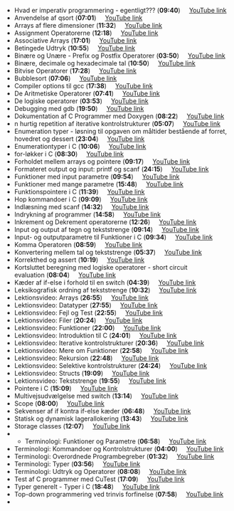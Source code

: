 - Hvad er imperativ programmering - egentligt??? (**09:40**)     [YouTube link](https://www.youtube.com/watch?v=M6Hytxs3xQA)
- Anvendelse af qsort (**07:01**)     [YouTube link](https://www.youtube.com/watch?v=6uV_1J0aybw)
- Arrays af flere dimensioner (**11:32**)     [YouTube link](https://www.youtube.com/watch?v=z1s7-kvzt-o)
- Assignment Operatorerne (**12:18**)     [YouTube link](https://www.youtube.com/watch?v=nmT9AxNukB0)
- Associative Arrays (**17:01**)     [YouTube link](https://www.youtube.com/watch?v=T0s33P067MU)
- Betingede Udtryk (**10:55**)     [YouTube link](https://www.youtube.com/watch?v=tNdL84_JQFU)
- Binære og Unære - Prefix og Postfix Operatorer (**03:50**)     [YouTube link](http://www.youtube.com/watch?v=BE2MxZSV_UU)
- Binære, decimale og hexadecimale tal (**10:50**)     [YouTube link](https://www.youtube.com/watch?v=6eSc60oYT-c)
- Bitvise Operatorer (**17:28**)     [YouTube link](http://www.youtube.com/watch?v=mOK3sIIwpeo)
- Bubblesort (**07:06**)     [YouTube link](https://www.youtube.com/watch?v=wPtYmq8VFyA)
- Compiler options til gcc (**17:38**)     [YouTube link](https://www.youtube.com/watch?v=owLfxsXw4Ys)
- De Aritmetiske Operatorer (**07:41**)     [YouTube link](http://www.youtube.com/watch?v=YMkdv8uoauE)
- De logiske operatorer (**03:53**)     [YouTube link](https://www.youtube.com/watch?v=e5kPsWhpY4A)
- Debugging med gdb (**19:50**)     [YouTube link](https://www.youtube.com/watch?v=PqKQVvsYyPg)
- Dokumentation af C Programmer med Doxygen (**08:22**)     [YouTube link](https://www.youtube.com/watch?v=AorU9lTyhHc)
- n hurtig repetition af iterative kontrolstrukturer (**05:07**)     [YouTube link](https://www.youtube.com/watch?v=40_kQIus7WM)
- Enumeration typer - løsning til opgaven om måltider bestående af forret, hovedret og dessert (**23:04**)     [YouTube link](https://www.youtube.com/watch?v=uXS2B7lKme4)
- Enumerationtyper i C (**10:06**)     [YouTube link](https://www.youtube.com/watch?v=3QH_uHldRx0)
- for-løkker i C (**08:30**)     [YouTube link](https://www.youtube.com/watch?v=dm1ob2fTDgo)
- Forholdet mellem arrays og pointere (**09:17**)     [YouTube link](https://www.youtube.com/watch?v=tuUUTSP48Eo)
- Formateret output og input: printf og scanf (**24:15**)     [YouTube link](https://www.youtube.com/watch?v=-95o0OSZ5qI)
- Funktioner med input parametre (**09:54**)     [YouTube link](https://www.youtube.com/watch?v=hb6WwObKs8Q)
- Funktioner med mange parametre (**15:48**)     [YouTube link](https://www.youtube.com/watch?v=2sQxtbzku_M)
- Funktionspointere i C (**11:39**)     [YouTube link](https://www.youtube.com/watch?v=BB8V1bFWOu8)
- Hop kommandoer i C (**09:09**)     [YouTube link](https://www.youtube.com/watch?v=OyJvfgjzc1Y)
- Indlæsning med scanf (**14:32**)     [YouTube link](https://www.youtube.com/watch?v=IDLNZ82ar9w)
- Indrykning af programmer (**14:58**)     [YouTube link](https://www.youtube.com/watch?v=3qTMLitvb48)
- Inkrement og Dekrement operatorerne (**12:26**)     [YouTube link](http://www.youtube.com/watch?v=rVqDNi5FUug)
- Input og output af tegn og tekststrenge (**09:14**)     [YouTube link](https://www.youtube.com/watch?v=mYxUwlrjDKc)
- Input- og outputparametre til Funktioner i C (**09:34**)     [YouTube link](https://www.youtube.com/watch?v=x6JuQkePxDg)
- Komma Operatoren (**08:59**)     [YouTube link](https://www.youtube.com/watch?v=KQ9f_IVx_Ao)
- Konvertering mellem tal og tekststrenge (**05:37**)     [YouTube link](https://www.youtube.com/watch?v=fl-43ruNORc)
- Korrekthed og assert (**10:19**)     [YouTube link](https://www.youtube.com/watch?v=y5HXHYIqpBA)
- Kortsluttet beregning med logiske operatorer - short circuit evaluation (**08:04**)     [YouTube link](https://www.youtube.com/watch?v=HrSkmvJY5kI)
- Kæder af if-else i forhold til en switch (**04:39**)     [YouTube link](http://www.youtube.com/watch?v=bdgd1B57rKY)
- Leksikografisk ordning af tekststrenge (**10:32**)     [YouTube link](https://www.youtube.com/watch?v=SgwBENCpkUo)
- Lektionsvideo: Arrays (**26:55**)     [YouTube link](https://www.youtube.com/watch?v=GHelGGKcTo8)
- Lektionsvideo: Datatyper (**27:55**)     [YouTube link](https://www.youtube.com/watch?v=fT_KmCgjz3Y)
- Lektionsvideo: Fejl og Test (**22:55**)     [YouTube link](https://www.youtube.com/watch?v=HuN6nJTVgY8)
- Lektionsvideo: Filer (**20:24**)     [YouTube link](https://www.youtube.com/watch?v=akLCKx0F9EY)
- Lektionsvideo: Funktioner (**22:00**)     [YouTube link](https://www.youtube.com/watch?v=lfmScdaUq5I)
- Lektionsvideo: Introduktion til C (**24:01**)     [YouTube link](https://www.youtube.com/watch?v=Jo_bOMY9Il0)
- Lektionsvideo: Iterative kontrolstrukturer (**20:36**)     [YouTube link](https://www.youtube.com/watch?v=EJxAy04I-0k)
- Lektionsvideo: Mere om Funktioner (**22:58**)     [YouTube link](https://www.youtube.com/watch?v=IZ14Ht91TyE)
- Lektionsvideo: Rekursion (**22:48**)     [YouTube link](https://www.youtube.com/watch?v=T2zIOEYLyPQ)
- Lektionsvideo: Selektive kontrolstrukturer (**24:24**)     [YouTube link](https://www.youtube.com/watch?v=_DahQCgeiAM)
- Lektionsvideo: Structs (**19:09**)     [YouTube link](https://www.youtube.com/watch?v=epJOTLI8zPU)
- Lektionsvideo: Tekststrenge (**19:55**)     [YouTube link](https://www.youtube.com/watch?v=Bx8OMKXp0wU)
- Pointere i C (**15:09**)     [YouTube link](https://www.youtube.com/watch?v=ssR1XtHou-8)
- Multivejsudvælgelse med switch (**13:14**)     [YouTube link](https://www.youtube.com/watch?v=RMtEBViQ0PI)
- Scope (**08:00**)     [YouTube link](https://www.youtube.com/watch?v=LAQrGwelu8w)
- Sekvenser af if kontra if-else kæder (**06:48**)     [YouTube link](http://www.youtube.com/watch?v=lT_QtZ4Mphc)
- Statisk og dynamisk lagerallokering (**13:43**)     [YouTube link](https://www.youtube.com/watch?v=vHFPIfqaS0g)
- Storage classes (**12:07**)     [YouTube link](https://www.youtube.com/watch?v=652qNkVLTao)
- - Terminologi: Funktioner og Parametre (**06:58**)     [YouTube link](http://www.youtube.com/watch?v=BozaQrpho4o)   
- Terminologi: Kommandoer og Kontrolstrukturer (**04:00**)     [YouTube link](http://www.youtube.com/watch?v=AlguPHwhbMc) 
- Terminologi: Overordnede Programbegreber (**01:32**)     [YouTube link](http://www.youtube.com/watch?v=7QssP4EZyR0)  
- Terminologi: Typer (**03:56**)     [YouTube link](http://www.youtube.com/watch?v=OqFRMVOg9TY)  
- Terminologi: Udtryk og Operatorer (**08:08**)     [YouTube link](http://www.youtube.com/watch?v=9GeIfjgxsEY)  
- Test af C programmer med CuTest (**17:09**)     [YouTube link](https://www.youtube.com/watch?v=1XDa9YFRTDE)
- Typer generelt - Typer i C (**18:48**)     [YouTube link](https://www.youtube.com/watch?v=rPmDmGZ8kBw)
- Top-down programmering ved trinvis forfinelse (**07:58**)     [YouTube link](https://www.youtube.com/watch?v=SVwWu8c6c58)
- 